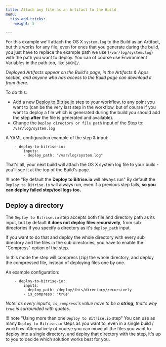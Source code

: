 ```yaml
---
title: Attach any file as an Artifact to the Build
menu:
  tips-and-tricks:
    weight: 5

---
```

For this example we'll attach the OS X `system.log` to the Build as an Artifact,
but this works for any file, even for ones that you generate during the build,
you just have to replace the example path we use (`/var/log/system.log`) with the path you want to deploy.
You can of course use Environment Variables in the path too, like `$HOME/`.

_Deployed Artifacts appear on the Build's page, in the Artifacts & Apps section,
and anyone who has access to the Build page can download it from there._

To do this:

* Add a new [Deploy to Bitrise.io](https://github.com/bitrise-io/steps-deploy-to-bitrise-io) step to your workflow, to any point you want to (can be the very last step in the workflow, but of course if you want to deploy a file which is generated during the build you should add the step **after** the file is generated and available).
* Change the `Deploy directory or file path` input of the Step to: `/var/log/system.log`

A YAML configuration example of the step & input:

```
    - deploy-to-bitrise-io:
        inputs:
        - deploy_path: "/var/log/system.log"
```

That's all, your next build will attach the OS X system log file
to your build - you'll see it at the top of the Build's page.

!!! note "By default the **Deploy to Bitrise.io** will always run"
    By default the `Deploy to Bitrise.io` will always run,
    even if a previous step fails, __so you can deploy failed step/tool logs too.__


## Deploy a directory

The `Deploy to Bitrise.io` step accepts both file and directory path as its input,
but by default __it does not deploy files recursively__, from sub directories
if you specify a directory as it's `deploy_path` input.

If you want to do that and deploy the whole directory with every sub directory
and the files in the sub directories, you have to enable the "Compress" option of the step.

In this mode the step will compress (zip) the whole directory, and deploy
the compressed file, instead of deploying files one by one.

An example configuration:

```
    - deploy-to-bitrise-io:
        inputs:
        - deploy_path: /deploy/this/directory/recursively
        - is_compress: 'true'
```

_Note: as every input's, `is_compress`'s value have to be a __string__, that's why `true` is surrounded with quotes._

!!! note "Using more than one `Deploy to Bitrise.io` step"
    You can use as many `Deploy to Bitrise.io` steps as you want to,
    even in a single build / workflow.
    Alternatively of course you can move all the files you want to deploy
    into a single directory, and deploy that directory with the step,
    it's up to you to decide which solution works best for you.